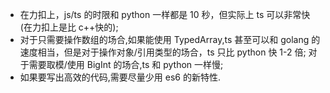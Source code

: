 - 在力扣上，js/ts 的时限和 python 一样都是 10 秒，但实际上 ts 可以非常快(在力扣上是比 c++快的);
- 对于只需要操作数组的场合,如果能使用 TypedArray,ts 甚至可以和 golang 的速度相当，但是对于操作对象/引用类型的场合，ts 只比 python 快 1-2 倍; 对于需要取模/使用 BigInt 的场合,ts 和 python 一样慢;
- 如果要写出高效的代码,需要尽量少用 es6 的新特性.
